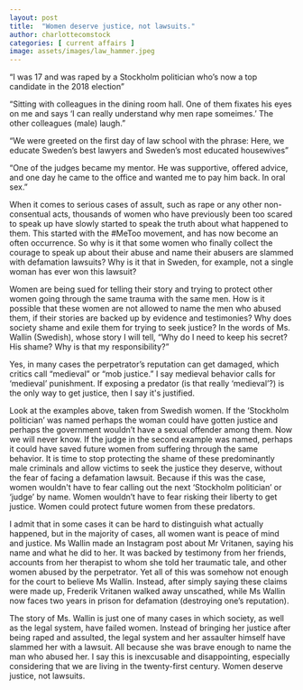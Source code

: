 ```yaml
---
layout: post
title:  "Women deserve justice, not lawsuits."
author: charlottecomstock 
categories: [ current affairs ]
image: assets/images/law_hammer.jpeg
---
```

“I was 17 and was raped by a Stockholm politician who’s now a top candidate in the 2018 election”

“Sitting with colleagues in the dining room hall. One of them fixates his eyes on me and says ‘I can really understand why men rape someimes.’ The other colleagues (male) laugh.”

“We were greeted on the first day of law school with the phrase: Here, we educate Sweden’s best lawyers and Sweden’s most educated housewives”

“One of the judges became my mentor. He was supportive, offered advice, and one day he came to the office and wanted me to pay him back. In oral sex.” 

When it comes to serious cases of assult, such as rape or any other non-consentual acts, thousands of women who have previously been too scared to speak up have slowly started to speak the truth about what happened to them. This started with the #MeToo movement, and has now become an often occurrence. So why is it that some women who finally collect the courage to speak up about their abuse and name their abusers are slammed with defamation lawsuits? Why is it that in Sweden, for example, not a single woman has ever won this lawsuit? 

Women are being sued for telling their story and trying to protect other women going through the same trauma with the same men. How is it possible that these women are not allowed to name the men who abused them, if their stories are backed up by evidence and testimonies? Why does society shame and exile them for trying to seek justice? In the words of Ms. Wallin (Swedish), whose story I will tell, “Why do I need to keep his secret? His shame? Why is that my responsibility?” 

Yes, in many cases the perpetrator’s reputation can get damaged, which critics call “medieval” or “mob justice.” I say medieval behavior calls for ‘medieval’ punishment. If exposing a predator (is that really ‘medieval’?) is the only way to get justice, then I say it's justified.
 
Look at the examples above, taken from Swedish women. If the ‘Stockholm politician’ was named perhaps the woman could have gotten justice and perhaps the government wouldn’t have a sexual offender among them. Now we will never know. If the judge in the second example was named, perhaps it could have saved future women from suffering through the same behavior. It is time to stop protecting the shame of these predominantly male criminals and allow victims to seek the justice they deserve, without the fear of facing a defamation lawsuit. Because if this was the case, women wouldn't have to fear calling out the next ‘Stockholm politician’ or ‘judge’ by name. Women wouldn’t have to fear risking their liberty to get justice. Women could protect future women from these predators.

I admit that in some cases it can be hard to distinguish what actually happened, but in the majority of cases, all women want is peace of mind and justice. Ms Wallin made an Instagram post about Mr Vritanen, saying his name and what he did to her. It was backed by testimony from her friends, accounts from her therapist to whom she told her traumatic tale, and other women abused by the perpetrator. Yet all of this was somehow not enough for the court to believe Ms Wallin. Instead, after simply saying these claims were made up, Frederik Vritanen walked away unscathed, while Ms Wallin now faces two years in prison for defamation (destroying one’s reputation). 

The story of Ms. Wallin is just one of many cases in which society, as well as the legal system, have failed women. Instead of bringing her justice after being raped and assulted, the legal system and her assaulter himself have slammed her with a lawsuit. All because she was brave enough to name the man who abused her. I say this is inexcusable and disappointing, especially considering that we are living in the twenty-first century. Women deserve justice, not lawsuits.
